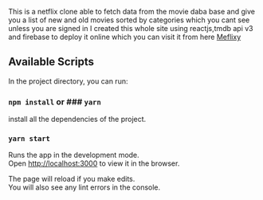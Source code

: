 This is a netflix clone able to fetch data from the movie daba base and give you a list of new and old movies sorted by categories which you cant see unless you are signed in 
I created this whole site using reactjs,tmdb api v3 and  firebase to deploy it online which you can visit it from here [Meflixy](http://metflixy.web.app/)
## Available Scripts

In the project directory, you can run:

### `npm install` or ### `yarn`

install all the dependencies of the project.<br />

### `yarn start`

Runs the app in the development mode.<br />
Open [http://localhost:3000](http://localhost:3000) to view it in the browser.

The page will reload if you make edits.<br />
You will also see any lint errors in the console.



